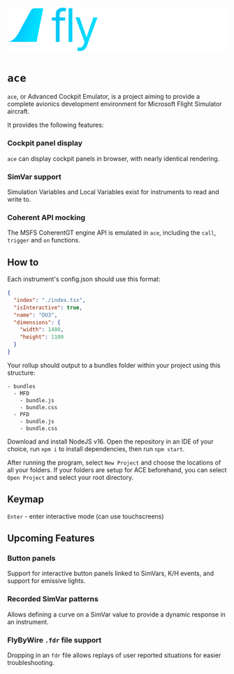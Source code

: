 ![FlyByWire Simulations](https://raw.githubusercontent.com/flybywiresim/branding/1391fc003d8b5d439d01ad86e2778ae0bfc8b682/tails-with-text/FBW-Color-Light.svg)

# `ace`

`ace`, or Advanced Cockpit Emulator, is a project aiming to provide a complete avionics development environment for Microsoft Flight Simulator aircraft.

It provides the following features:

### Cockpit panel display

`ace` can display cockpit panels in browser, with nearly identical rendering.

### SimVar support

Simulation Variables and Local Variables exist for instruments to read and write to.

### Coherent API mocking

The MSFS CoherentGT engine API is emulated in `ace`, including the `call`, `trigger` and `on` functions.

## How to

Each instrument's config.json should use this format:
```json
{
  "index": "./index.tsx",
  "isInteractive": true,
  "name": "DU3",
  "dimensions": {
    "width": 1480,
    "height": 1100
  }
}
```

Your rollup should output to a bundles folder within your project using this structure:
```
- bundles
  - MFD
    - bundle.js
    - bundle.css
  - PFD
    - bundle.js
    - bundle.css
```

Download and install NodeJS v16. Open the repository in an IDE of your choice, run `npm i` to install dependencies, then run `npm start`.

After running the program, select `New Project` and choose the locations of all your folders. 
If your folders are setup for ACE beforehand, you can select `Open Project` and select your root directory.

## Keymap

`Enter` - enter interactive mode (can use touchscreens)

## Upcoming Features

### Button panels

Support for interactive button panels linked to SimVars, K/H events, and support for emissive lights.

### Recorded SimVar patterns

Allows defining a curve on a SimVar value to provide a dynamic response in an instrument.

### FlyByWire `.fdr` file support

Dropping in an `fdr` file allows replays of user reported situations for easier troubleshooting.
